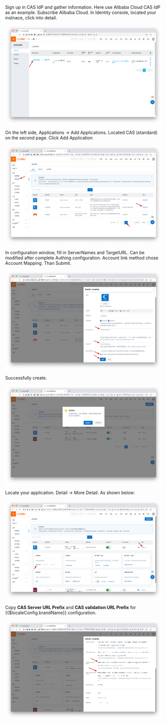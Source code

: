 <IntegrationDetailCard title="Create CAS IdP">

Sign up in CAS IdP and gather information. Here use Alibaba Cloud CAS IdP as an example.
Subscribe Alibaba Cloud. In Identity console, located your instnace, click into detail.

![](./images/find-your-instance.png)

On the left side, Applications -> Add Applications. Located CAS (standard) on the second page. Click Add Application

![](./images/create-cas-app.png)

In configuration window, fill in ServerNames and TargetURL. Can be modified after complete Authing configuration. Account link method chose Account Mapping. Than Submit.

![](./images/create-cas-app-2.png)

Successfully create.

![](./images/created.png)

Locate your application. Detail -> More Detail. As shown below:

![](./images/goto-detail.png)

Copy **CAS Server URL Prefix** and **CAS validation URL Prefix** for {{$localeConfig.brandName}} configuration.

![](./images/get-infomation-needed.png)

</IntegrationDetailCard>
